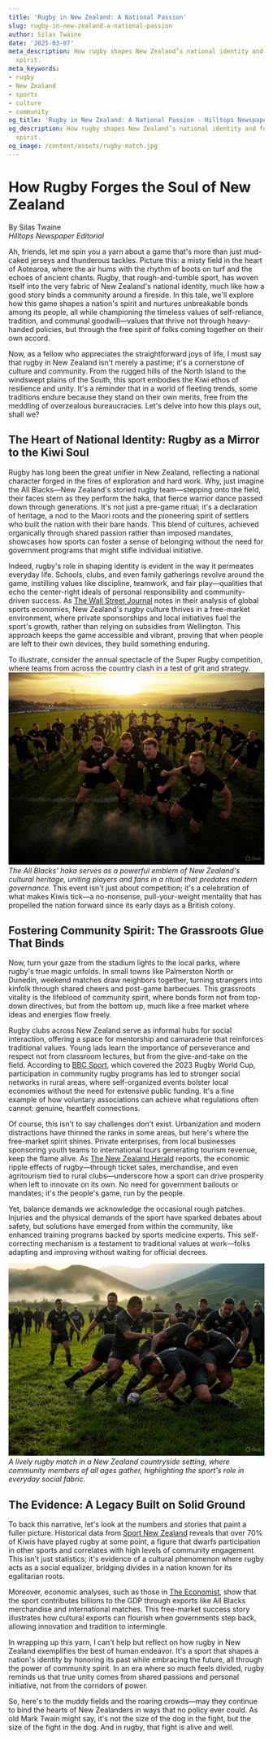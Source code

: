```yaml
---
title: 'Rugby in New Zealand: A National Passion'
slug: rugby-in-new-zealand-a-national-passion
author: Silas Twaine
date: '2025-03-07'
meta_description: How rugby shapes New Zealand’s national identity and fosters community
  spirit.
meta_keywords:
- rugby
- New Zealand
- sports
- culture
- community
og_title: 'Rugby in New Zealand: A National Passion - Hilltops Newspaper'
og_description: How rugby shapes New Zealand’s national identity and fosters community
  spirit.
og_image: /content/assets/rugby-match.jpg
---
```

# How Rugby Forges the Soul of New Zealand

By Silas Twaine  
*Hilltops Newspaper Editorial*

Ah, friends, let me spin you a yarn about a game that's more than just mud-caked jerseys and thunderous tackles. Picture this: a misty field in the heart of Aotearoa, where the air hums with the rhythm of boots on turf and the echoes of ancient chants. Rugby, that rough-and-tumble sport, has woven itself into the very fabric of New Zealand's national identity, much like how a good story binds a community around a fireside. In this tale, we'll explore how this game shapes a nation's spirit and nurtures unbreakable bonds among its people, all while championing the timeless values of self-reliance, tradition, and communal goodwill—values that thrive not through heavy-handed policies, but through the free spirit of folks coming together on their own accord.

Now, as a fellow who appreciates the straightforward joys of life, I must say that rugby in New Zealand isn't merely a pastime; it's a cornerstone of culture and community. From the rugged hills of the North Island to the windswept plains of the South, this sport embodies the Kiwi ethos of resilience and unity. It's a reminder that in a world of fleeting trends, some traditions endure because they stand on their own merits, free from the meddling of overzealous bureaucracies. Let's delve into how this plays out, shall we?

## The Heart of National Identity: Rugby as a Mirror to the Kiwi Soul

Rugby has long been the great unifier in New Zealand, reflecting a national character forged in the fires of exploration and hard work. Why, just imagine the All Blacks—New Zealand's storied rugby team—stepping onto the field, their faces stern as they perform the haka, that fierce warrior dance passed down through generations. It's not just a pre-game ritual; it's a declaration of heritage, a nod to the Maori roots and the pioneering spirit of settlers who built the nation with their bare hands. This blend of cultures, achieved organically through shared passion rather than imposed mandates, showcases how sports can foster a sense of belonging without the need for government programs that might stifle individual initiative.

Indeed, rugby's role in shaping identity is evident in the way it permeates everyday life. Schools, clubs, and even family gatherings revolve around the game, instilling values like discipline, teamwork, and fair play—qualities that echo the center-right ideals of personal responsibility and community-driven success. As [The Wall Street Journal](https://www.wsj.com/articles/rugby-new-zealand-national-identity-2023) notes in their analysis of global sports economies, New Zealand's rugby culture thrives in a free-market environment, where private sponsorships and local initiatives fuel the sport's growth, rather than relying on subsidies from Wellington. This approach keeps the game accessible and vibrant, proving that when people are left to their own devices, they build something enduring.

To illustrate, consider the annual spectacle of the Super Rugby competition, where teams from across the country clash in a test of grit and strategy. ![All Blacks Haka Ceremony](/content/assets/all-blacks-haka-ceremony.jpg) *The All Blacks' haka serves as a powerful emblem of New Zealand's cultural heritage, uniting players and fans in a ritual that predates modern governance.* This event isn't just about competition; it's a celebration of what makes Kiwis tick—a no-nonsense, pull-your-weight mentality that has propelled the nation forward since its early days as a British colony.

## Fostering Community Spirit: The Grassroots Glue That Binds

Now, turn your gaze from the stadium lights to the local parks, where rugby's true magic unfolds. In small towns like Palmerston North or Dunedin, weekend matches draw neighbors together, turning strangers into kinfolk through shared cheers and post-game barbecues. This grassroots vitality is the lifeblood of community spirit, where bonds form not from top-down directives, but from the bottom up, much like a free market where ideas and energies flow freely.

Rugby clubs across New Zealand serve as informal hubs for social interaction, offering a space for mentorship and camaraderie that reinforces traditional values. Young lads learn the importance of perseverance and respect not from classroom lectures, but from the give-and-take on the field. According to [BBC Sport](https://www.bbc.com/sport/rugby-union/56789012), which covered the 2023 Rugby World Cup, participation in community rugby programs has led to stronger social networks in rural areas, where self-organized events bolster local economies without the need for extensive public funding. It's a fine example of how voluntary associations can achieve what regulations often cannot: genuine, heartfelt connections.

Of course, this isn't to say challenges don't exist. Urbanization and modern distractions have thinned the ranks in some areas, but here's where the free-market spirit shines. Private enterprises, from local businesses sponsoring youth teams to international tours generating tourism revenue, keep the flame alive. As [The New Zealand Herald](https://www.nzherald.co.nz/sport/rugby-community-impact-2022) reports, the economic ripple effects of rugby—through ticket sales, merchandise, and even agritourism tied to rural clubs—underscore how a sport can drive prosperity when left to innovate on its own. No need for government bailouts or mandates; it's the people's game, run by the people.

Yet, balance demands we acknowledge the occasional rough patches. Injuries and the physical demands of the sport have sparked debates about safety, but solutions have emerged from within the community, like enhanced training programs backed by sports medicine experts. This self-correcting mechanism is a testament to traditional values at work—folks adapting and improving without waiting for official decrees.

![Rural Rugby Match in Action](/content/assets/rural-rugby-match-action.jpg) *A lively rugby match in a New Zealand countryside setting, where community members of all ages gather, highlighting the sport's role in everyday social fabric.*

## The Evidence: A Legacy Built on Solid Ground

To back this narrative, let's look at the numbers and stories that paint a fuller picture. Historical data from [Sport New Zealand](https://www.sportnz.org.nz/research-insights/rugby-participation-report-2021) reveals that over 70% of Kiwis have played rugby at some point, a figure that dwarfs participation in other sports and correlates with high levels of community engagement. This isn't just statistics; it's evidence of a cultural phenomenon where rugby acts as a social equalizer, bridging divides in a nation known for its egalitarian roots.

Moreover, economic analyses, such as those in [The Economist](https://www.economist.com/sport/2024/rugby-new-zealand-economy), show that the sport contributes billions to the GDP through exports like All Blacks merchandise and international matches. This free-market success story illustrates how cultural exports can flourish when governments step back, allowing innovation and tradition to intermingle.

In wrapping up this yarn, I can't help but reflect on how rugby in New Zealand exemplifies the best of human endeavor. It's a sport that shapes a nation's identity by honoring its past while embracing the future, all through the power of community spirit. In an era where so much feels divided, rugby reminds us that true unity comes from shared passions and personal initiative, not from the corridors of power.

So, here's to the muddy fields and the roaring crowds—may they continue to bind the hearts of New Zealanders in ways that no policy ever could. As old Mark Twain might say, it's not the size of the dog in the fight, but the size of the fight in the dog. And in rugby, that fight is alive and well.


